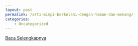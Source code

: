 ```yaml
---
layout: post
permalink: /arti-mimpi-berkelahi-dengan-teman-dan-menang/
categories:
    - Uncategorized
---
```


[Baca Selengkapnya](/05)